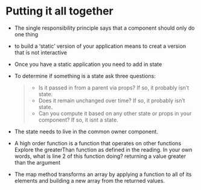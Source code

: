 # Putting it all together

- The single responsibility principle says that a component should only do one thing
- to build a ‘static’ version of your application means to creat a version that is not interactive
- Once you have a static application you need to add in state
- To determine if something is a state ask three questions:

    > -  Is it passed in from a parent via props? If so, it probably isn’t state.
    > - Does it remain unchanged over time? If so, it probably isn’t state.
    > - Can you compute it based on any other state or props in your component? If so, it isnt a state.

- The state needs to live in the common owner component.

- A high order function is a function that operates on other functions
Explore the greaterThan function as defined in the reading. In your own words, what is line 2 of this function doing? returning a value greater than the argument
- The map method transforms an array by applying a function to all of its elements and building a new array from the returned values. 